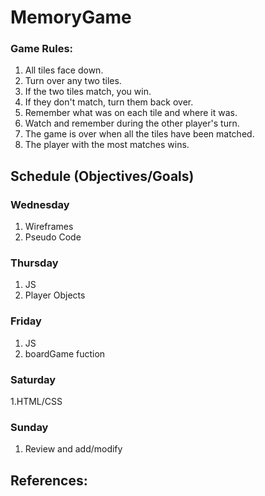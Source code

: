 # MemoryGame

### Game Rules:

1. All tiles face down.
2. Turn over any two tiles.
3. If the two tiles match, you win.
4. If they don't match, turn them back over.
5. Remember what was on each tile and where it was.
6. Watch and remember during the other player's turn.
7. The game is over when all the tiles have been matched.
8. The player with the most matches wins.

## Schedule (Objectives/Goals)
### Wednesday

1. Wireframes
2. Pseudo Code

### Thursday

1. JS
2. Player Objects

### Friday

1. JS
2. boardGame fuction

### Saturday

1.HTML/CSS
### Sunday
1. Review and add/modify 

## References: 
